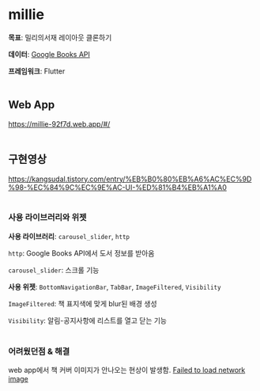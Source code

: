 # millie

**목표**: 밀리의서재 레이아웃 클론하기

**데이터**: [Google Books API](https://developers.google.com/books/docs/v1/using?hl=ko)

**프레임워크**: Flutter
<br/>
<br/>

## Web App
https://millie-92f7d.web.app/#/
<br/>
<br/>

## 구현영상
https://kangsudal.tistory.com/entry/%EB%B0%80%EB%A6%AC%EC%9D%98-%EC%84%9C%EC%9E%AC-UI-%ED%81%B4%EB%A1%A0
<br/>
<br/>

### 사용 라이브러리와 위젯

**사용 라이브러리**: `carousel_slider`, `http`

`http`: Google Books API에서 도서 정보를 받아옴

`carousel_slider`: 스크롤 기능

**사용 위젯**: `BottomNavigationBar`, `TabBar`, `ImageFiltered`, `Visibility`

`ImageFiltered`: 책 표지색에 맞게 blur된 배경 생성

`Visibility`: 알림-공지사항에 리스트를 열고 닫는 기능
<br/>
<br/>

### 어려웠던점 & 해결
web app에서 책 커버 이미지가 안나오는 현상이 발생함. 
[Failed to load network image](https://github.com/kangsudal/millie/issues/1#issue-1514935262)
